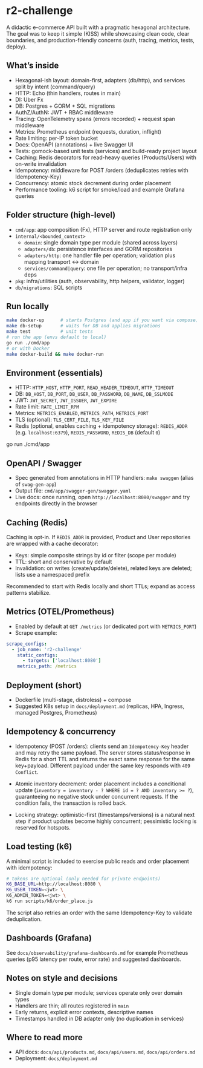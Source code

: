 # r2-challenge

A didactic e-commerce API built with a pragmatic hexagonal architecture. The goal was to keep it simple (KISS) while showcasing clean code, clear boundaries, and production-friendly concerns (auth, tracing, metrics, tests, deploy).

## What’s inside
- Hexagonal-ish layout: domain-first, adapters (db/http), and services split by intent (command/query)
- HTTP: Echo (thin handlers, routes in main)
- DI: Uber Fx
- DB: Postgres + GORM + SQL migrations
- AuthZ/AuthN: JWT + RBAC middleware
- Tracing: OpenTelemetry spans (errors recorded) + request span middleware
- Metrics: Prometheus endpoint (requests, duration, inflight)
- Rate limiting: per-IP token bucket
- Docs: OpenAPI (annotations) + live Swagger UI
- Tests: gomock-based unit tests (services) and build-ready project layout
 - Caching: Redis decorators for read-heavy queries (Products/Users) with on-write invalidation
 - Idempotency: middleware for POST /orders (deduplicates retries with Idempotency-Key)
 - Concurrency: atomic stock decrement during order placement
 - Performance tooling: k6 script for smoke/load and example Grafana queries

## Folder structure (high-level)
- `cmd/app`: app composition (Fx), HTTP server and route registration only
- `internal/<bounded_context>`
  - `domain`: single domain type per module (shared across layers)
  - `adapters/db`: persistence interfaces and GORM repositories
  - `adapters/http`: one handler file per operation; validation plus mapping transport ↔ domain
  - `services/command|query`: one file per operation; no transport/infra deps
- `pkg`: infra/utilities (auth, observability, http helpers, validator, logger)
- `db/migrations`: SQL scripts

## Run locally
```bash
make docker-up      # starts Postgres (and app if you want via compose)
make db-setup       # waits for DB and applies migrations
make test           # unit tests
# run the app (envs default to local)
go run ./cmd/app
# or with Docker
make docker-build && make docker-run
```

## Environment (essentials)
- HTTP: `HTTP_HOST`, `HTTP_PORT`, `READ_HEADER_TIMEOUT`, `HTTP_TIMEOUT`
- DB: `DB_HOST`, `DB_PORT`, `DB_USER`, `DB_PASSWORD`, `DB_NAME`, `DB_SSLMODE`
- JWT: `JWT_SECRET`, `JWT_ISSUER`, `JWT_EXPIRE`
- Rate limit: `RATE_LIMIT_RPM`
- Metrics: `METRICS_ENABLED`, `METRICS_PATH`, `METRICS_PORT`
- TLS (optional): `TLS_CERT_FILE`, `TLS_KEY_FILE`
 - Redis (optional, enables caching + idempotency storage): `REDIS_ADDR` (e.g. `localhost:6379`), `REDIS_PASSWORD`, `REDIS_DB` (default `0`)

go run ./cmd/app

## OpenAPI / Swagger
- Spec generated from annotations in HTTP handlers: `make swaggen` (alias of `swag-gen-app`)
- Output file: `cmd/app/swagger-gen/swagger.yaml`
- Live docs: once running, open `http://localhost:8080/swagger` and try endpoints directly in the browser

## Caching (Redis)
Caching is opt-in. If `REDIS_ADDR` is provided, Product and User repositories are wrapped with a cache decorator:

- Keys: simple composite strings by id or filter (scope per module)
- TTL: short and conservative by default
- Invalidation: on writes (create/update/delete), related keys are deleted; lists use a namespaced prefix

Recommended to start with Redis locally and short TTLs; expand as access patterns stabilize.

## Metrics (OTEL/Prometheus)
- Enabled by default at `GET /metrics` (or dedicated port with `METRICS_PORT`)
- Scrape example:
```yaml
scrape_configs:
  - job_name: 'r2-challenge'
    static_configs:
      - targets: ['localhost:8080']
    metrics_path: /metrics
```

## Deployment (short)
- Dockerfile (multi-stage, distroless) + compose
- Suggested K8s setup in `docs/deployment.md` (replicas, HPA, Ingress, managed Postgres, Prometheus)

## Idempotency & concurrency

- Idempotency (POST /orders): clients send an `Idempotency-Key` header and may retry the same payload. The server stores status/response in Redis for a short TTL and returns the exact same response for the same key+payload. Different payload under the same key responds with `409 Conflict`.

- Atomic inventory decrement: order placement includes a conditional update (`inventory = inventory - ? WHERE id = ? AND inventory >= ?`), guaranteeing no negative stock under concurrent requests. If the condition fails, the transaction is rolled back.

- Locking strategy: optimistic-first (timestamps/versions) is a natural next step if product updates become highly concurrent; pessimistic locking is reserved for hotspots.

## Load testing (k6)

A minimal script is included to exercise public reads and order placement with idempotency:

```bash
# tokens are optional (only needed for private endpoints)
K6_BASE_URL=http://localhost:8080 \
K6_USER_TOKEN=<jwt> \
K6_ADMIN_TOKEN=<jwt> \
k6 run scripts/k6/order_place.js
```

The script also retries an order with the same Idempotency-Key to validate deduplication.

## Dashboards (Grafana)

See `docs/observability/grafana-dashboards.md` for example Prometheus queries (p95 latency per route, error rate) and suggested dashboards.

## Notes on style and decisions
- Single domain type per module; services operate only over domain types
- Handlers are thin; all routes registered in `main`
- Early returns, explicit error contexts, descriptive names
- Timestamps handled in DB adapter only (no duplication in services)

## Where to read more
- API docs: `docs/api/products.md`, `docs/api/users.md`, `docs/api/orders.md`
- Deployment: `docs/deployment.md`
